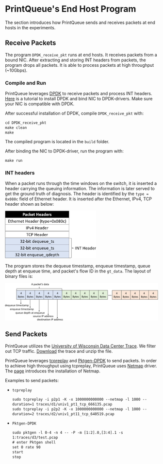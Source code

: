 # PrintQueue's End Host Program

The section introduces how PrintQueue sends and receives packets at end hosts in the experiments.

## Receive Packets
The program `DPDK_receive_pkt` runs at end hosts. 
It receives packets from a bound NIC. 
After extracting and storing INT headers from packets, the program drops all packets.
It is able to process packets at high throughput (~10Gbps).

### Compile and Run
PrintQueue leverages [DPDK](https://www.dpdk.org/) to receive packets and process INT headers.
[Here](https://www.yiranlei.com/DPDK_Installation_Tutorial) is a tutorial to install DPDK and bind NIC to DPDK-drivers.
Make sure your NIC is compatible with DPDK. 

After successful installation of DPDK, compile `DPDK_receive_pkt` with:
```shell script
cd DPDK_receive_pkt
make clean
make
```
The compiled program is located in the `build` folder.

After binding the NIC to DPDK-driver, run the program with:
```shell script
make run
```
 
### INT headers
When a packet runs through the time windows on the switch, it is inserted a header carrying the queuing information.
The information is later served to get the ground truth of diagnosis.
The header is identified by the `type = 0x080c` field of Ethernet header.
It is inserted after the Ethernet, IPv4, TCP header shown as below:

<img src="../doc/INT_headers.png" width="300">

The program stores the dequeue timestamp, enqueue timestamp, queue depth at enqueue time, and packet's flow ID in the `gt_data`.
The layout of binary files is:

<img src="../doc/INT_binary_layout.png" width="700">


## Send Packets
PrintQueue utilizes the [University of Wisconsin Data Center Trace](https://www.microsoft.com/en-us/research/publication/network-traffic-characteristics-of-data-centers-in-the-wild/).
We filter out TCP traffic. [Download](https://drive.google.com/file/d/1LDEJwkDRKlzeJ75TCMg080EeocYAj3hY/view?usp=sharing) the trace and unzip the file.

PrintQueue leverages [tcpreplay](https://tcpreplay.appneta.com/) and [Pktgen-DPDK](https://pktgen-dpdk.readthedocs.io/en/latest/) to send packets.
In order to achieve high throughput using tcpreplay, PrintQueue uses [Netmap](http://info.iet.unipi.it/~luigi/netmap/) driver.
The [page](https://github.com/luigirizzo/netmap) introduces the installation of Netmap.

Examples to send packets:
* `tcpreplay`
  ```shell script
  sudo tcpreplay -i p2p1 -K -x 1000000000000 --netmap -l 1000 --duration=1 traces/d1/univ1_pt1_tcp_666135.pcap
  sudo tcpreplay -i p2p2 -K -x 1000000000000 --netmap -l 1000 --duration=2 traces/d2/univ1_pt11_tcp_640519.pcap
  ```
* `Pktgen-DPDK`
  ```shell script
  sudo pktgen -l 0-4 -n 4 -- -P -m [1:2].0,[3:4].1 -s 1:traces/d3/test.pcap
  # enter Pktgen shell
  set 0 rate 90
  start
  stop
  ```

